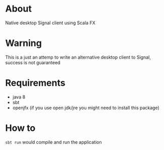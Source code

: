 # About
Native desktop Signal client using Scala FX

# Warning 
This is a just an attemp to write an alternative desktop client to Signal, success is not guaranteed 

# Requirements
* java 8
* sbt
* openjfx (if you use open jdk/jre you might need to install this package)

# How to
`sbt run` would compile and run the application
